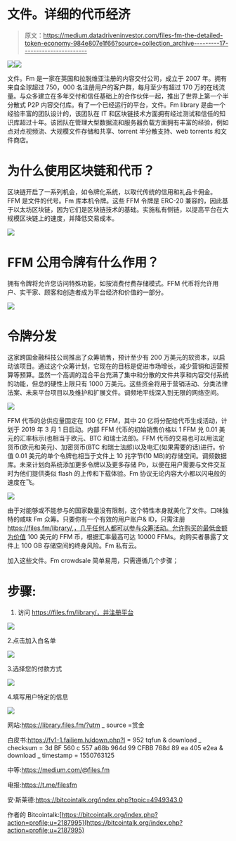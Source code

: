 # 文件。详细的代币经济

> 原文：<https://medium.datadriveninvestor.com/files-fm-the-detailed-token-economy-984e807e1f66?source=collection_archive---------17----------------------->

[![](img/ae24cda1aaaff9082035535073d344c0.png)](http://www.track.datadriveninvestor.com/1B9E)![](img/4035c3f99877a70dfb820002a55a3bbc.png)

文件。Fm 是一家在英国和拉脱维亚注册的内容交付公司，成立于 2007 年。拥有来自全球超过 750，000 名注册用户的客户群，每月至少有超过 170 万的在线流量。与众多建立在多年交付和信任基础上的合作伙伴一起，推出了世界上第一个半分散式 P2P 内容交付库。有了一个已经运行的平台，文件。Fm Iibrary 是由一个经验丰富的团队设计的，该团队在 IT 和区块链技术方面拥有经过测试和信任的知识库超过十年。该团队在管理大型数据流和服务器负载方面拥有丰富的经验，例如点对点视频流、大规模文件存储和共享、torrent 半分散支持、web torrents 和文件商店。

# 为什么使用区块链和代币？

区块链开启了一系列机会，如令牌化系统，以取代传统的信用和礼品卡佣金。FFM 是文件的代号。Fm 库本机令牌。这些 FFM 令牌是 ERC-20 兼容的，因此基于以太坊区块链，因为它们是区块链技术的基础。实施私有侧链，以提高平台在大规模区块链上的速度，并降低交易成本。

![](img/8b2488119fb5344b984e4dbde6c7b2f7.png)

# FFM 公用令牌有什么作用？

拥有令牌将允许您访问特殊功能，如按消费付费存储模式。FFM 代币将允许用户、实干家、顾客和创造者成为平台经济和价值的一部分。

![](img/9f86380c5a12a184f353eae73eb4a584.png)

# 令牌分发

这家跨国金融科技公司推出了众筹销售，预计至少有 200 万美元的软资本，以启动该项目。通过这个众筹计划，它现在的目标是促进市场增长，减少营销和运营预算等预算。虽然一个高调的混合平台充满了集中和分散的文件共享和内容交付系统的功能，但总的硬性上限只有 1000 万美元。这些资金将用于营销活动、分类法律法案、未来平台项目以及维护和扩展文件。调频地平线深入到无限的网络空间。

![](img/dba0fd448100bc774517e834f895e641.png)

FFM 代币的总供应量固定在 100 亿 FFM，其中 20 亿将分配给代币生成活动，计划于 2019 年 3 月 1 日启动。内部 FFM 代币的初始销售价格以 1 FFM 兑 0.01 美元的汇率标示(也相当于欧元、BTC 和瑞士法郎)。FFM 代币的交易也可以用法定货币(欧元和美元)、加密货币(BTC 和瑞士法郎)以及电汇(如果需要的话)进行。价值 0.01 美元的单个令牌也相当于文件上 10 兆字节(10 MB)的存储空间。调频数据库。未来计划向系统添加更多令牌以及更多存储 Pb，以便在用户需要与文件交互时为他们提供类似 flash 的上传和下载体验。Fm 协议无论内容大小都以闪电般的速度在飞。

![](img/428f99f3de0e8449b8526cb39152fc3d.png)

由于对能够或不能参与的国家数量没有限制，这个特性本身就美化了文件。口味独特的咸味 Fm 众筹。只要你有一个有效的用户账户& ID，只需注册 https://files.fm/library/,，几乎任何人都可以参与众筹活动。允许购买的最低金额为价值 100 美元的 FFM 币，根据汇率最高可达 10000 FFMs。向购买者暴露了文件上 100 GB 存储空间的终身风险。Fm 私有云。

加入这些文件。Fm crowdsale 简单易用，只需遵循几个步骤；

# 步骤:

1.  访问 https://files.fm/library/，并注册平台

![](img/11ca3ec3fa9cf427e20ce2ddf41c774c.png)

2.点击加入白名单

![](img/f3c99ffdb7d858bac91c8b408ba555dc.png)

3.选择您的付款方式

![](img/00ff5274cb629e210bef68222cdb21d4.png)

4.填写用户特定的信息

![](img/ac7cc98b75185d1b957c10e4c4b24ffb.png)

网站:https://library.files.fm/?utm _ source =赏金

白皮书:https://fv1-1.failiem.lv/down.php?I = 952 tqfun & download _ checksum = 3d BF 560 c 557 a68b 964d 99 CFBB 768d 89 ea 405 e2ea & download _ timestamp = 1550763125

中等:https://medium.com/@files.fm

电报:https://t.me/filesfm

安·斯莱德:https://bitcointalk.org/index.php?topic=4949343.0

作者的 Bitcointalk:[https://bitcointalk.org/index.php?action=profile;u=2187995](https://bitcointalk.org/index.php?action=profile;u=2187995)